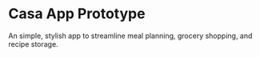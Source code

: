 # Casa App Prototype
An simple, stylish app to streamline meal planning, grocery shopping, and recipe storage.


